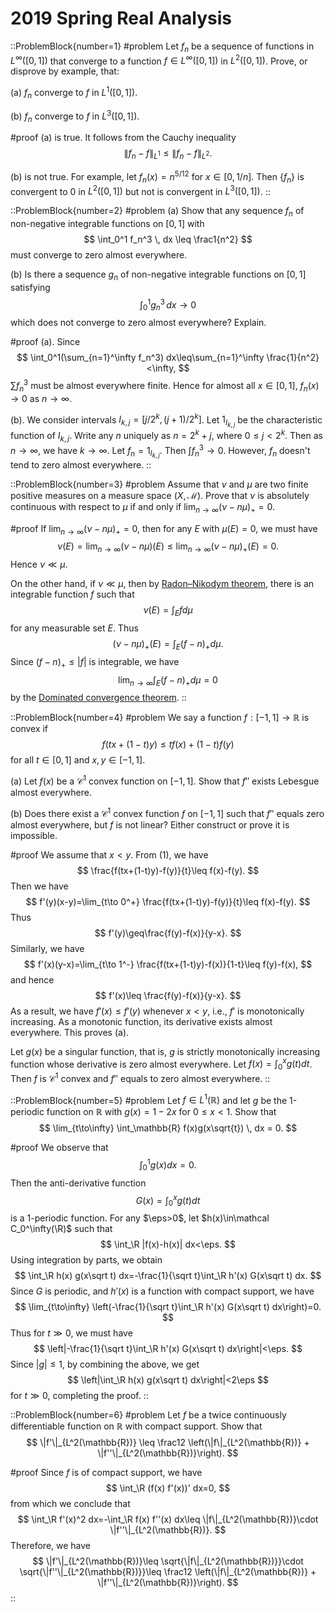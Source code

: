 # 2019 Spring Real Analysis

::ProblemBlock{number=1}
#problem
Let $f_n$ be a sequence of functions in $L^\infty([0,1])$ that converge to a function $f\in L^\infty([0,1])$ in $L^2([0,1])$. Prove, or disprove by example, that:

(a) $f_n$ converge to $f$ in $L^1([0,1])$.

(b) $f_n$ converge to $f$ in $L^3([0,1])$.

#proof
(a) is true. It follows from the Cauchy inequality
$$
\|f_n-f\|_{L^1}\leq \|f_n-f\|_{L^2}.
$$

(b) is not true. For example, let $f_n(x)=n^{5/12}$ for $x\in [0,1/n]$. Then $\{f_n\}$ is convergent to $0$ in $L^2([0,1])$ but not is convergent in $L^3([0,1])$.
::

::ProblemBlock{number=2}
#problem
(a) Show that any sequence $f_n$ of non-negative integrable functions on $[0,1]$ with
$$
\int_0^1 f_n^3 \, dx \leq \frac1{n^2}
$$
must converge to zero almost everywhere.

(b) Is there a sequence $g_n$ of non-negative integrable functions on $[0,1]$ satisfying
$$
\int_0^1 g_n^3 \, dx \to 0
$$
which does not converge to zero almost everywhere? Explain.

#proof
(a). Since
$$
\int_0^1(\sum_{n=1}^\infty f_n^3) dx\leq\sum_{n=1}^\infty \frac{1}{n^2}<\infty,
$$
$\sum f_n^3$ must be almost everywhere finite. Hence for almost all $x\in [0,1]$, $f_n(x)\to 0$ as $n\to\infty$.

(b). We consider intervals $I_{k,j}=[j/2^k, (j+1)/2^k]$. Let $1_{I_{k,j}}$ be the characteristic function of 
$I_{k,j}$. Write any $n$ uniquely as $n=2^k+j$, where $0\leq j< 2^k$. Then as $n\to\infty$, we have $k\to\infty$. Let $f_n = 1_{I_{k,j}}$. Then $\int f_n^3\to 0$. However, $f_n$ doesn't tend to zero almost everywhere. 
::

::ProblemBlock{number=3}
#problem
Assume that $\nu$ and $\mu$ are two finite positive measures on a measure space $(X,\mathcal M)$. Prove that $\nu$ is absolutely continuous with respect to $\mu$ if and only if $\lim_{n\to\infty} (\nu-n\mu)_+=0$.

#proof
If $\lim_{n\to\infty} (\nu-n\mu)_+=0$, then for any $E$ with $\mu(E)=0$, we must have 
$$
\nu(E)=\lim_{n\to\infty} (\nu-n\mu)(E)\leq \lim_{n\to\infty} (\nu-n\mu)_+(E)=0.
$$
Hence $\nu\ll \mu$.

On the other hand, if $\nu\ll \mu$, then by [Radon–Nikodym theorem](https://en.wikipedia.org/wiki/Radon–Nikodym_theorem), there is an integrable function $f$ such that 
$$
\nu(E)=\int_E fd\mu
$$
for any measurable set $E$. Thus 
$$
(\nu-n\mu)_+(E)=\int_E (f-n)_+d\mu.
$$
Since $(f-n)_+\leq|f|$ is integrable, we have 
$$
\lim_{n\to\infty} \int_E (f-n)_+d\mu=0
$$
by the [Dominated convergence theorem](https://en.wikipedia.org/wiki/Dominated_convergence_theorem).
::

::ProblemBlock{number=4}
#problem
We say a function $f:[-1,1]\to \mathbb{R}$ is convex if
$$
f(tx+(1-t)y) \leq tf(x) + (1-t)f(y)\tag{1}
$$
for all $t\in[0,1]$ and $x,y\in [-1,1]$.

(a) Let $f(x)$ be a $\mathcal C^1$ convex function on $[-1,1]$. Show that $f''$ exists Lebesgue almost everywhere.

(b) Does there exist a $\mathcal C^1$ convex function $f$ on $[-1,1]$ such that $f''$ equals zero almost everywhere, but $f$ is not linear? Either construct or prove it is impossible.

#proof
We assume that $x<y$. From (1), we have 
$$
\frac{f(tx+(1-t)y)-f(y)}{t}\leq f(x)-f(y).
$$
Then we have 
$$
f'(y)(x-y)=\lim_{t\to 0^+} \frac{f(tx+(1-t)y)-f(y)}{t}\leq f(x)-f(y).
$$
Thus 
$$
f'(y)\geq\frac{f(y)-f(x)}{y-x}.
$$
Similarly, we have
$$
f'(x)(y-x)=\lim_{t\to 1^-} \frac{f(tx+(1-t)y)-f(x)}{1-t}\leq f(y)-f(x),
$$
and hence 
$$
f'(x)\leq \frac{f(y)-f(x)}{y-x}.
$$
As a result, we have $f'(x)\leq f'(y)$ whenever $x<y$, i.e., $f'$ is monotonically increasing. As a monotonic function, its derivative exists almost everywhere. This proves (a).

Let $g(x)$ be a singular function, that is, $g$ is strictly monotonically increasing function whose derivative 
is zero almost everywhere. Let $f(x)=\int_0^x g(t) dt$. Then $f$ is $\mathcal C^1$ convex and $f''$ equals 
to zero almost everywhere. 
::

::ProblemBlock{number=5}
#problem
Let $f\in L^1(\mathbb{R})$ and let $g$ be the 1-periodic function on $\mathbb{R}$ with $g(x) = 1-2x$ for $0\leq x<1$. Show that
$$
\lim_{t\to\infty} \int_\mathbb{R} f(x)g(x\sqrt{t}) \, dx = 0.
$$

#proof
We observe that 
$$
\int_0^1 g(x) dx=0.
$$
Then the anti-derivative function 
$$
G(x)=\int_0^x g(t) dt
$$
is a $1$-periodic function. For any $\eps>0$, let $h(x)\in\mathcal C_0^\infty(\R)$ such that 
$$
\int_\R |f(x)-h(x)| dx<\eps.
$$
Using integration by parts, we obtain
$$
\int_\R h(x) g(x\sqrt t) dx=-\frac{1}{\sqrt t}\int_\R h'(x) G(x\sqrt t) dx.
$$
Since $G$ is periodic, and $h'(x)$ is a function with compact support, we have
$$
\lim_{t\to\infty} \left(-\frac{1}{\sqrt t}\int_\R h'(x) G(x\sqrt t) dx\right)=0.
$$
Thus for $t\gg 0$, we must have 
$$
\left|-\frac{1}{\sqrt t}\int_\R h'(x) G(x\sqrt t) dx\right|<\eps.
$$
Since $|g|\leq 1$, by combining the above, we get 
$$
\left|\int_\R h(x) g(x\sqrt t) dx\right|<2\eps
$$
for $t\gg 0$, completing the proof.
::

::ProblemBlock{number=6}
#problem
Let $f$ be a twice continuously differentiable function on $\mathbb{R}$ with compact support. Show that
$$
\|f'\|_{L^2(\mathbb{R})} \leq \frac12 \left(\|f\|_{L^2(\mathbb{R})} + \|f''\|_{L^2(\mathbb{R})}\right).
$$

#proof
Since $f$ is of compact support, we have 
$$
\int_\R (f(x) f'(x))' dx=0,
$$
from which we conclude that 
$$
\int_\R f'(x)^2 dx=-\int_\R f(x) f''(x) dx\leq \|f\|_{L^2(\mathbb{R})}\cdot \|f''\|_{L^2(\mathbb{R})}.
$$
Therefore, we have 
$$
\|f'\|_{L^2(\mathbb{R})}\leq \sqrt{\|f\|_{L^2(\mathbb{R})}}\cdot
\sqrt{\|f''\|_{L^2(\mathbb{R})}}\leq \frac12 \left(\|f\|_{L^2(\mathbb{R})} + \|f''\|_{L^2(\mathbb{R})}\right).
$$
::
